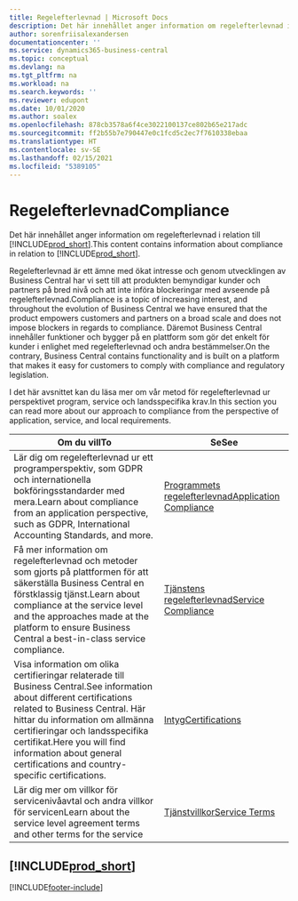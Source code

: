 ```yaml
---
title: Regelefterlevnad | Microsoft Docs
description: Det här innehållet anger information om regelefterlevnad i relation till Business Central.
author: sorenfriisalexandersen
documentationcenter: ''
ms.service: dynamics365-business-central
ms.topic: conceptual
ms.devlang: na
ms.tgt_pltfrm: na
ms.workload: na
ms.search.keywords: ''
ms.reviewer: edupont
ms.date: 10/01/2020
ms.author: soalex
ms.openlocfilehash: 878cb3578a6f4ce3022100137ce802b65e217adc
ms.sourcegitcommit: ff2b55b7e790447e0c1fcd5c2ec7f7610338ebaa
ms.translationtype: HT
ms.contentlocale: sv-SE
ms.lasthandoff: 02/15/2021
ms.locfileid: "5389105"
---
```

# <a name="compliance"></a><span data-ttu-id="01ec6-103">Regelefterlevnad</span><span class="sxs-lookup"><span data-stu-id="01ec6-103">Compliance</span></span>

<span data-ttu-id="01ec6-104">Det här innehållet anger information om regelefterlevnad i relation till [!INCLUDE[prod_short](../includes/prod_short.md)].</span><span class="sxs-lookup"><span data-stu-id="01ec6-104">This content contains information about compliance in relation to [!INCLUDE[prod_short](../includes/prod_short.md)].</span></span>  

<span data-ttu-id="01ec6-105">Regelefterlevnad är ett ämne med ökat intresse och genom utvecklingen av Business Central har vi sett till att produkten bemyndigar kunder och partners på bred nivå och att inte införa blockeringar med avseende på regelefterlevnad.</span><span class="sxs-lookup"><span data-stu-id="01ec6-105">Compliance is a topic of increasing interest, and throughout the evolution of Business Central we have ensured that the product empowers customers and partners on a broad scale and does not impose blockers in regards to compliance.</span></span> <span data-ttu-id="01ec6-106">Däremot Business Central innehåller funktioner och bygger på en plattform som gör det enkelt för kunder i enlighet med regelefterlevnad och andra bestämmelser.</span><span class="sxs-lookup"><span data-stu-id="01ec6-106">On the contrary, Business Central contains functionality and is built on a platform that makes it easy for customers to comply with compliance and regulatory legislation.</span></span>

<span data-ttu-id="01ec6-107">I det här avsnittet kan du läsa mer om vår metod för regelefterlevnad ur perspektivet program, service och landsspecifika krav.</span><span class="sxs-lookup"><span data-stu-id="01ec6-107">In this section you can read more about our approach to compliance from the perspective of application, service, and local  requirements.</span></span>

|<span data-ttu-id="01ec6-108">**Om du vill**</span><span class="sxs-lookup"><span data-stu-id="01ec6-108">**To**</span></span>|<span data-ttu-id="01ec6-109">**Se**</span><span class="sxs-lookup"><span data-stu-id="01ec6-109">**See**</span></span>|  
|------------|-------------|  
|<span data-ttu-id="01ec6-110">Lär dig om regelefterlevnad ur ett programperspektiv, som GDPR och internationella bokföringsstandarder med mera.</span><span class="sxs-lookup"><span data-stu-id="01ec6-110">Learn about compliance from an application perspective, such as GDPR, International Accounting Standards, and more.</span></span>|[<span data-ttu-id="01ec6-111">Programmets regelefterlevnad</span><span class="sxs-lookup"><span data-stu-id="01ec6-111">Application Compliance</span></span>](compliance-application-compliance.md)|  
|<span data-ttu-id="01ec6-112">Få mer information om regelefterlevnad och metoder som gjorts på plattformen för att säkerställa Business Central en förstklassig tjänst.</span><span class="sxs-lookup"><span data-stu-id="01ec6-112">Learn about compliance at the service level and the approaches made at the platform to ensure Business Central a best-in-class service compliance.</span></span>|[<span data-ttu-id="01ec6-113">Tjänstens regelefterlevnad</span><span class="sxs-lookup"><span data-stu-id="01ec6-113">Service Compliance</span></span>](compliance-service-compliance.md)|  
|<span data-ttu-id="01ec6-114">Visa information om olika certifieringar relaterade till Business Central.</span><span class="sxs-lookup"><span data-stu-id="01ec6-114">See information about different certifications related to Business Central.</span></span> <span data-ttu-id="01ec6-115">Här hittar du information om allmänna certifieringar och landsspecifika certifikat.</span><span class="sxs-lookup"><span data-stu-id="01ec6-115">Here you will find information about general certifications and country-specific certifications.</span></span>|[<span data-ttu-id="01ec6-116">Intyg</span><span class="sxs-lookup"><span data-stu-id="01ec6-116">Certifications</span></span>](compliance-certifications.md)|  
|<span data-ttu-id="01ec6-117">Lär dig mer om villkor för servicenivåavtal och andra villkor för servicen</span><span class="sxs-lookup"><span data-stu-id="01ec6-117">Learn about the service level agreement terms and other terms for the service</span></span>|[<span data-ttu-id="01ec6-118">Tjänstvillkor</span><span class="sxs-lookup"><span data-stu-id="01ec6-118">Service Terms</span></span>](compliance-service-compliance.md#service-terms)|  

## [!INCLUDE[prod_short](../includes/free_trial_md.md)]  


[!INCLUDE[footer-include](../includes/footer-banner.md)]